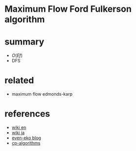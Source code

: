 # Maximum Flow Ford Fulkerson algorithm


# summary
- $O(Ef)$
- DFS


# related
- maximum flow edmonds-karp


# references
- [wiki en](https://en.wikipedia.org/wiki/Ford%E2%80%93Fulkerson_algorithm)
- [wiki ja](https://ja.wikipedia.org/wiki/%E3%83%95%E3%82%A9%E3%83%BC%E3%83%89%E3%83%BB%E3%83%95%E3%82%A1%E3%83%AB%E3%82%AB%E3%83%BC%E3%82%BD%E3%83%B3%E3%81%AE%E3%82%A2%E3%83%AB%E3%82%B4%E3%83%AA%E3%82%BA%E3%83%A0)
- [even-eko blog](https://even-eko.hatenablog.com/entry/2013/08/08/195120)
- [cp-algorithms](https://cp-algorithms.com/graph/edmonds_karp.html)